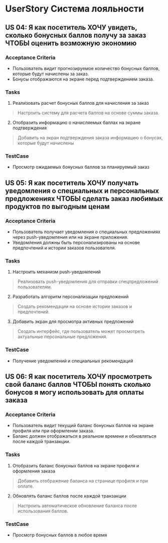 # UserStory Система лояльности

## US 04: Я как посетитель ХОЧУ увидеть, сколько бонусных баллов получу за заказ ЧТОБЫ оценить возможную экономию
### Acceptance Criteria 
- Пользователь видит прогнозируемое количество бонусных баллов, которые будут начислены за заказ.
- Бонусы отображаются на экране перед подтверждением заказа.
### Tasks
1. Реализовать расчет бонусных баллов для начисления за заказ
> Настроить систему для расчета баллов на основе суммы заказа.
2. Отобразить информацию о начисляемых баллах на экране подтверждения
> Добавить на экран подтверждения заказа информацию о бонусах, которые будут начислены
### TestCase
- Просмотр ожидаемых бонусных баллов за планируемый заказ

## US 05: Я как посетитель ХОЧУ получать уведомления о специальных и персональных предложениях ЧТОБЫ сделать заказ любимых продуктов по выгодным ценам
### Acceptance Criteria 
- Пользователь получает уведомления о специальных предложениях через push-уведомления или на экране приложения.
- Уведомления должны быть персонализированы на основе предпочтений и истории заказов пользователя.
### Tasks
1. Настроить механизм push-уведомлений
> Реализовать push-уведомления для отправки спецпредложений пользователям.
2. Разработать алгоритм персонализации предложений
> Создать рекомендации на основе истории заказов и предпочтений.
3. Добавить экран для просмотра активных предложений
> Создать интерфейс, где пользователь может просмотреть актуальные персональные предложения.
### TestCase
- Получение уведомлений и специальных рекомендаций

## US 06: Я как посетитель ХОЧУ просмотреть свой баланс баллов ЧТОБЫ понять сколько бонусов я могу использовать для оплаты заказа
### Acceptance Criteria 
- Пользователь видит текущий баланс бонусных баллов на экране профиля или при оформлении заказа.
- Баланс должен отображаться в реальном времени и обновляться после каждой транзакции.
### Tasks
1. Отобразить баланс бонусных баллов на экране профиля и оформления заказа
> Добавить отображение баланса на странице профиля и при оплате.
2. Обновлять баланс баллов после каждой транзакции
> Настроить автоматическое обновление баланса после использования баллов.
### TestCase
- Просмотр бонусных баллов в любое время
